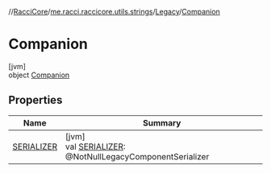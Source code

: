 //[RacciCore](../../../../index.md)/[me.racci.raccicore.utils.strings](../../index.md)/[Legacy](../index.md)/[Companion](index.md)

# Companion

[jvm]\
object [Companion](index.md)

## Properties

| Name | Summary |
|---|---|
| [SERIALIZER](-s-e-r-i-a-l-i-z-e-r.md) | [jvm]<br>val [SERIALIZER](-s-e-r-i-a-l-i-z-e-r.md): @NotNullLegacyComponentSerializer |
